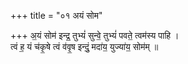 +++
title = "०१ अयं सोम"

+++
अ॒यं सोम॑ इन्द्र॒ तुभ्यं॑ सुन्वे॒ तुभ्यं॑ पवते॒ त्वम॑स्य पाहि ।  
त्वं ह॒ यं च॑कृ॒षे त्वं व॑वृ॒ष इन्दुं॒ मदा॑य॒ युज्या॑य॒ सोम॑म् ॥
